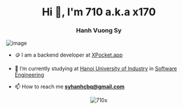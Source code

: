 <h1 align="center">Hi 👋, I'm 710 a.k.a x170</h1>
<h3 align="center">Hanh Vuong Sy</h3>

![image](https://github.com/710x/710x/assets/60683892/029b4cee-5228-40c5-89d8-dfcb9a2bcb79)

- 🪙 I am a backend developer at [XPocket.app](https://twitter.com/Xpocket_app)

- 🔭 I’m currently studying at [Hanoi University of Industry](https://www.haui.edu.vn/en) in [Software Engineering](https://fit.haui.edu.vn/en)

- 📫 How to reach me **syhanhcbq@gmail.com**

<div align="center">

![710x](https://skillicons.dev/icons?i=nodejs,js,ts,java,python,opencv,cs,docker,postman,git,mongo,express,nest,mysql,graphql,vscode,md,supabase,bots,gcp,postgres,prisma,kafka,nginx,redis)

</div>
